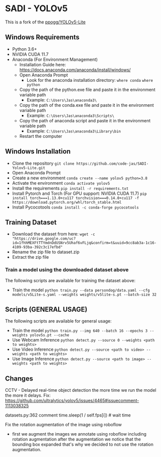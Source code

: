 # SADI - YOLOv5 

This is a fork of the [ppogg/YOLOv5-Lite](https://github.com/ppogg/YOLOv5-Lite)

## Windows Requirements

- Python 3.6+
- NVIDIA CUDA 11.7
- Anaconda (For Environment Management)
    - Installation Guide here: https://docs.anaconda.com/anaconda/install/windows/
    - Open Anaconda Prompt
      - Look for the anaconda installation directory: 
            ``where conda``
            ``where python``
    - Copy the path of the python.exe file and paste it in the environment variable path
      - Example: ``C:\Users\Jas\anaconda3\``
    - Copy the path of the conda.exe file and paste it in the environment variable path
      - Example: ``C:\Users\Jas\anaconda3\Scripts\``
    - Copy the path of anaconda script and paste it in the environment variable path
      - Example: ``C:\Users\Jas\anaconda3\Library\bin`` 
    - Restart the computer

## Windows Installation

- Clone the repository
```git clone https://github.com/code-jas/SADI-Yolov5-Lite.git```
- Open Anaconda Prompt
- Create a new environment
    ``conda create --name yolov5 python=3.8``
- Activate the environment
    ``conda activate yolov5``
- Install the requirements
    ``pip install -r requirements.txt``
- Install Pytorch and Torch (For GPU support: NVIDIA CUDA 11.7)
    ``pip install torch===1.13.0+cu117 torchvision===0.14.0+cu117 -f https://download.pytorch.org/whl/torch_stable.html``
- Install Pycocotools
    ``conda install -c conda-forge pycocotools``

## Training Dataset

- Download the dataset from here: 
    `` wget -c "https://drive.google.com/uc?id=1fhhMEXFtTTYmdnDdUSNrv5Uhaf6vFLjq&confirm=t&uuid=9cc8ab3a-1c16-4109-93ba-392c3c17efbd" ``
- Rename the zip file to dataset.zip
- Extract the zip file

### Train a model using the downloaded dataset above 

The following scripts are available for training the dataset above:

- Train the model
  ``python train.py --data persondog/data.yaml --cfg models/v5Lite-s.yaml --weights weights/v5lite-s.pt --batch-size 32``

## Scripts (GENERAL USAGE)

The following scripts are available for general usage:

- Train the model
    ``python train.py --img 640 --batch 16 --epochs 3 --weights yolov5s.pt --cache``
- Use Webcam Inference
    ``python detect.py --source 0 --weights <path to weights>``
- Use Video Inference
    ``python detect.py --source <path to video> --weights <path to weights>``
- Use Image Inference
    ``python detect.py --source <path to image> --weights <path to weights>``


## Changes

CCTV - Delayed real-time object detection the more time we run the model the more it delays.
Fix: https://github.com/ultralytics/yolov5/issues/4465#issuecomment-1113038325

datasets.py:362 comment  time.sleep(1 / self.fps[i]) # wait time

Fix the rotation augmentation of the image using roboflow
* first we augment the images we annotate using roboflow including rotation augmentation after the augmentation we notice that the bounding box expanded that's why we decided to not use the rotation augmentation.
